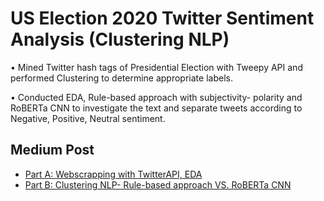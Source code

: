 # US Election 2020 Twitter Sentiment Analysis (Clustering NLP)
• Mined Twitter hash tags of Presidential Election with Tweepy API and performed Clustering to determine appropriate labels.

• Conducted EDA, Rule-based approach with subjectivity- polarity and RoBERTa CNN to investigate the text and separate tweets according to Negative, Positive, Neutral sentiment.

## Medium Post
- [Part A: Webscrapping with TwitterAPI, EDA](https://github.com/Lukastuong123/DeepLearing/blob/master/Project-%20US%20Election%202020%20Twitter%20Sentiment%20Analysis/Part%20A%20(Webscrapping%20with%20TwitterAPI%2C%20EDA).ipynb) 
- [Part B: Clustering NLP- Rule-based approach VS. RoBERTa CNN ](https://github.com/Lukastuong123/DeepLearing/blob/master/Project-%20US%20Election%202020%20Twitter%20Sentiment%20Analysis/Part%20B%20(NLP%20Clustering--%20Rule-based%20approach%20VS.%20RoBERTa%20CNN).ipynb)

